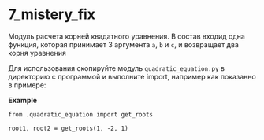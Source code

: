 # 7_mistery_fix

Модуль расчета корней квадатного уравнения. В состав входид одна функция, которая принимает 3 аргумента `a`, `b` и `c`, и возвращает два корня уравнения

Для использования скопируйте модуль `quadratic_equation.py` в директорию с программой и выполните import, например как показанно в примере:

**Example**

`from .quadratic_equation import get_roots`

`root1, root2 = get_roots(1, -2, 1)`
